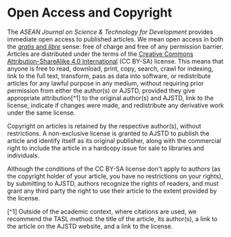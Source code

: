 # Open Access and Copyright

The <i>ASEAN Journal on Science & Technology for Development</i> provides immediate open access to published articles. We mean open access in both the <a href="https://dash.harvard.edu/handle/1/4322580" target="_blank"><i>gratis</i> and <i>libre</i></a> sense: free of charge and free of any permission barrier. Articles are distributed under the terms of the <a href="https://creativecommons.org/licenses/by-sa/4.0/">Creative Commons Attribution-ShareAlike 4.0 International</a> (CC BY-SA) license. This means that anyone is free to read, download, print, copy, search, crawl for indexing, link to the full text, transform, pass as data into software, or redistribute  articles for any lawful purpose in any medium, without requiring prior permission from either the author(s) or AJSTD, provided they give appropriate attribution[^1] to the original author(s) and AJSTD, link to the license, indicate if changes were made, and redistribute any derivative work under the same license.

Copyright on articles is retained by the respective author(s), without restrictions. A non-exclusive license is granted to AJSTD to publish the article and identify itself as its original publisher, along with the commercial right to include the article in a hardcopy issue for sale to libraries and individuals.

Although the conditions of the CC BY-SA license don't apply to authors (as the copyright holder of your article, you have no restrictions on your rights), by submitting to AJSTD, authors recognize the rights of readers, and must grant any third party the right to use their article to the extent provided by the license.

[^1] Outside of the academic context, where citations are used, we recommend the TASL method: the title of the article, its author(s), a link to the article on the AJSTD website, and a link to the license.